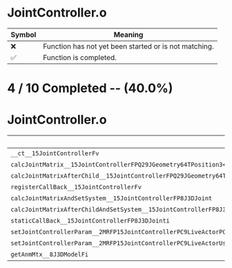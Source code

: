 # JointController.o
| Symbol | Meaning 
| ------------- | ------------- 
| :x: | Function has not yet been started or is not matching. 
| :white_check_mark: | Function is completed. 


# 4 / 10 Completed -- (40.0%)
# JointController.o
| Symbol | Decompiled? |
| ------------- | ------------- |
| `__ct__15JointControllerFv` | :white_check_mark: |
| `calcJointMatrix__15JointControllerFPQ29JGeometry64TPosition3<Q29JGeometry38TMatrix34<Q29JGeometry13SMatrix34C<f>>>RC19JointControllerInfo` | :white_check_mark: |
| `calcJointMatrixAfterChild__15JointControllerFPQ29JGeometry64TPosition3<Q29JGeometry38TMatrix34<Q29JGeometry13SMatrix34C<f>>>RC19JointControllerInfo` | :white_check_mark: |
| `registerCallBack__15JointControllerFv` | :white_check_mark: |
| `calcJointMatrixAndSetSystem__15JointControllerFP8J3DJoint` | :x: |
| `calcJointMatrixAfterChildAndSetSystem__15JointControllerFP8J3DJoint` | :x: |
| `staticCallBack__15JointControllerFP8J3DJointi` | :x: |
| `setJointControllerParam__2MRFP15JointControllerPC9LiveActorPCc` | :x: |
| `setJointControllerParam__2MRFP15JointControllerPC9LiveActorUs` | :x: |
| `getAnmMtx__8J3DModelFi` | :x: |
